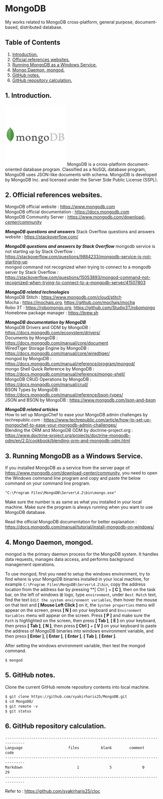 # MongoDB
My works related to MongoDB cross-platform, general purpose, document-based, distributed database.

## Table of Contents
1. [Introduction.](#introduction)
2. [Official references websites.](#references)
3. [Running MongoDB as a Windows Service.](#windowservice)
4. [Mongo Daemon, mongod.](#mongod)
5. [GitHub notes.](#github)
6. [GitHub repository calculation.](#calculation)

<a name="introduction"></a>
## 1. Introduction.
<img src="mongodb.jpg" height="200"> 
MongoDB is a cross-platform document-oriented database program. Classified as a NoSQL database program, MongoDB uses JSON-like documents with schema. MongoDB is developed by MongoDB Inc. and licensed under the Server Side Public License (SSPL).

<a name="references"></a>
## 2. Official references websites. <br />
MongoDB official website : https://www.mongodb.com <br />
MongoDB official documentation : https://docs.mongodb.com <br />
MongoDB Community Server : https://www.mongodb.com/download-center/community <br />

**_MongoDB questions and answers_**
Stack Overflow questions and answers website : https://stackoverflow.com/ <br />

**_MongoDB questions and answers by Stack Overflow_**
mongodb service is not starting up by Stack Overflow : https://stackoverflow.com/questions/9884233/mongodb-service-is-not-starting-up <br />
mongod command not recognized when trying to connect to a mongodb server by Stack Overflow : https://stackoverflow.com/questions/15053893/mongod-command-not-recognized-when-trying-to-connect-to-a-mongodb-server/41507803 <br />

**_MongoDB related technologies_** <br />
MongoDB Stitch : https://www.mongodb.com/cloud/stitch <br />
Mocha : https://mochajs.org, https://github.com/mochajs/mocha <br />
Robo 3T : https://robomongo.org, https://github.com/Studio3T/robomongo <br />
Homebrew package manager : https://brew.sh <br />

**_MongoDB documentation by MongoDB_** <br />
MongoDB Drivers and ODM by MongoDB : https://docs.mongodb.com/ecosystem/drivers/ <br />
Documents by MongoDB : https://docs.mongodb.com/manual/core/document <br />
WiredTiger Storage Engine by MongoDB : https://docs.mongodb.com/manual/core/wiredtiger/ <br />
mongod by MongoDB : https://docs.mongodb.com/manual/reference/program/mongod/ <br />
mongo Shell Quick Reference by MongoDB : https://docs.mongodb.com/manual/reference/mongo-shell/ <br />
MongoDB CRUD Operations by MongoDB : https://docs.mongodb.com/manual/crud/ <br />
BSON Types by MongoDB : https://docs.mongodb.com/manual/reference/bson-types/ <br />
JSON and BSON by MongoDB : https://www.mongodb.com/json-and-bson <br />

**_MongoDB related articles_** <br />
How to set up MongoChef to ease your MongoDB admin challenges by techrepublic.com : https://www.techrepublic.com/article/how-to-set-up-mongochef-to-ease-your-mongodb-admin-challenges/ <br />
Blending the ORM and MongoDB ODM by doctrine-project.org : https://www.doctrine-project.org/projects/doctrine-mongodb-odm/en/2.0/cookbook/blending-orm-and-mongodb-odm.html <br />

<a name="windowservice"></a>
## 3. Running MongoDB as a Windows Service.
If you installed MongoDB as a service from the server page of https://www.mongodb.com/download-center/community, you need to open the Windows command line program and copy and paste the below command on your command line program.

```
"C:\Program Files\MongoDB\Server\4.2\bin\mongo.exe"
```

Make sure the number is as same as what you installed in your local machine.
Make sure the program is always running when you want to use MongoDB database.

Read the official MongoDB documentation for better explanation : https://docs.mongodb.com/manual/tutorial/install-mongodb-on-windows/

<a name="mongod"></a>
## 4. Mongo Daemon, mongod.
mongod is the primary daemon process for the MongoDB system. It handles data requests, manages data access, and performs background management operations.

To use mongod, first you need to setup the windows environment, try to find where is your MongoDB binaries installed in your local machine, for example `C:\Program Files\MongoDB\Server\4.2\bin`, copy the address location from the address bar by pressing **[ Ctrl ] + **[ C ]**, then on the task bar, on the left of windows ⊞ logo, type `environment`, under `Best Match` text, find the text `Edit the system environment variables`, then hover the mouse on that text and **[ Mouse Left Click ]** on it, the `System properties` menu will appear on the screen, press **[ N ]** on your keyboard and `Environment Variables` menu will appear on the screen. Press **[ P ]** and make sure the `Path` is highlighted on the screen, then press **[ Tab ]**, **[ E ]** on your keyboard, then press **[ Tab ]**, **[ N ]**, then press **[ Ctrl ]** + **[ V ]** on your keyboard to paste the address of MongoDB binaries into windows environment variable, and then press **[ Enter ]**, **[ Enter ]**, **[ Enter ]**, **[ Tab ]**, **[ Enter ]**.

After setting the windows environment variable, then test the mongod command.
```
$ mongod
```

<a name="github"></a>
## 5. GitHub notes.
Clone the current GitHub remote repository contents into local machine.
```
$ git clone https://github.com/syakirharis25/MongoDB.git
$ cd MongoDB/
$ git remote -v
$ git status
```

<a name="calculation"></a>
## 6. GitHub repository calculation.
```
-------------------------------------------------------------------------------
Language                     files          blank        comment           code
-------------------------------------------------------------------------------
Markdown                         1              5              0             29
-------------------------------------------------------------------------------
```
Refer to : https://github.com/syakirharis25/cloc
